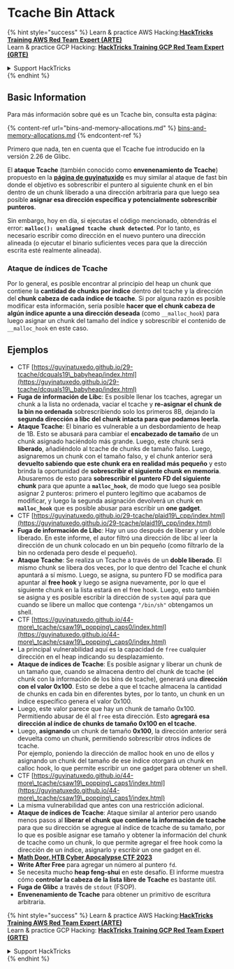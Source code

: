 # Tcache Bin Attack

{% hint style="success" %}
Learn & practice AWS Hacking:<img src="/.gitbook/assets/arte.png" alt="" data-size="line">[**HackTricks Training AWS Red Team Expert (ARTE)**](https://training.hacktricks.xyz/courses/arte)<img src="/.gitbook/assets/arte.png" alt="" data-size="line">\
Learn & practice GCP Hacking: <img src="/.gitbook/assets/grte.png" alt="" data-size="line">[**HackTricks Training GCP Red Team Expert (GRTE)**<img src="/.gitbook/assets/grte.png" alt="" data-size="line">](https://training.hacktricks.xyz/courses/grte)

<details>

<summary>Support HackTricks</summary>

* Check the [**subscription plans**](https://github.com/sponsors/carlospolop)!
* **Join the** 💬 [**Discord group**](https://discord.gg/hRep4RUj7f) or the [**telegram group**](https://t.me/peass) or **follow** us on **Twitter** 🐦 [**@hacktricks\_live**](https://twitter.com/hacktricks\_live)**.**
* **Share hacking tricks by submitting PRs to the** [**HackTricks**](https://github.com/carlospolop/hacktricks) and [**HackTricks Cloud**](https://github.com/carlospolop/hacktricks-cloud) github repos.

</details>
{% endhint %}

## Basic Information

Para más información sobre qué es un Tcache bin, consulta esta página:

{% content-ref url="bins-and-memory-allocations.md" %}
[bins-and-memory-allocations.md](bins-and-memory-allocations.md)
{% endcontent-ref %}

Primero que nada, ten en cuenta que el Tcache fue introducido en la versión 2.26 de Glibc.

El **ataque Tcache** (también conocido como **envenenamiento de Tcache**) propuesto en la [**página de guyinatuxido**](https://guyinatuxedo.github.io/29-tcache/tcache\_explanation/index.html) es muy similar al ataque de fast bin donde el objetivo es sobrescribir el puntero al siguiente chunk en el bin dentro de un chunk liberado a una dirección arbitraria para que luego sea posible **asignar esa dirección específica y potencialmente sobrescribir punteros**.

Sin embargo, hoy en día, si ejecutas el código mencionado, obtendrás el error: **`malloc(): unaligned tcache chunk detected`**. Por lo tanto, es necesario escribir como dirección en el nuevo puntero una dirección alineada (o ejecutar el binario suficientes veces para que la dirección escrita esté realmente alineada).

### Ataque de índices de Tcache

Por lo general, es posible encontrar al principio del heap un chunk que contiene la **cantidad de chunks por índice** dentro del tcache y la dirección del **chunk cabeza de cada índice de tcache**. Si por alguna razón es posible modificar esta información, sería posible **hacer que el chunk cabeza de algún índice apunte a una dirección deseada** (como `__malloc_hook`) para luego asignar un chunk del tamaño del índice y sobrescribir el contenido de `__malloc_hook` en este caso.

## Ejemplos

* CTF [https://guyinatuxedo.github.io/29-tcache/dcquals19\_babyheap/index.html](https://guyinatuxedo.github.io/29-tcache/dcquals19\_babyheap/index.html)
* **Fuga de información de Libc**: Es posible llenar los tcaches, agregar un chunk a la lista no ordenada, vaciar el tcache y **re-asignar el chunk de la bin no ordenada** sobrescribiendo solo los primeros 8B, dejando la **segunda dirección a libc del chunk intacta para que podamos leerla**.
* **Ataque Tcache**: El binario es vulnerable a un desbordamiento de heap de 1B. Esto se abusará para cambiar el **encabezado de tamaño** de un chunk asignado haciéndolo más grande. Luego, este chunk será **liberado**, añadiéndolo al tcache de chunks de tamaño falso. Luego, asignaremos un chunk con el tamaño falso, y el chunk anterior será **devuelto sabiendo que este chunk era en realidad más pequeño** y esto brinda la oportunidad de **sobrescribir el siguiente chunk en memoria**.\
Abusaremos de esto para **sobrescribir el puntero FD del siguiente chunk** para que apunte a **`malloc_hook`**, de modo que luego sea posible asignar 2 punteros: primero el puntero legítimo que acabamos de modificar, y luego la segunda asignación devolverá un chunk en **`malloc_hook`** que es posible abusar para escribir un **one gadget**.
* CTF [https://guyinatuxedo.github.io/29-tcache/plaid19\_cpp/index.html](https://guyinatuxedo.github.io/29-tcache/plaid19\_cpp/index.html)
* **Fuga de información de Libc**: Hay un uso después de liberar y un doble liberado. En este informe, el autor filtró una dirección de libc al leer la dirección de un chunk colocado en un bin pequeño (como filtrarlo de la bin no ordenada pero desde el pequeño).
* **Ataque Tcache**: Se realiza un Tcache a través de un **doble liberado**. El mismo chunk se libera dos veces, por lo que dentro del Tcache el chunk apuntará a sí mismo. Luego, se asigna, su puntero FD se modifica para apuntar al **free hook** y luego se asigna nuevamente, por lo que el siguiente chunk en la lista estará en el free hook. Luego, esto también se asigna y es posible escribir la dirección de `system` aquí para que cuando se libere un malloc que contenga `"/bin/sh"` obtengamos un shell.
* CTF [https://guyinatuxedo.github.io/44-more\_tcache/csaw19\_popping\_caps0/index.html](https://guyinatuxedo.github.io/44-more\_tcache/csaw19\_popping\_caps0/index.html)
* La principal vulnerabilidad aquí es la capacidad de `free` cualquier dirección en el heap indicando su desplazamiento.
* **Ataque de índices de Tcache**: Es posible asignar y liberar un chunk de un tamaño que, cuando se almacena dentro del chunk de tcache (el chunk con la información de los bins de tcache), generará una **dirección con el valor 0x100**. Esto se debe a que el tcache almacena la cantidad de chunks en cada bin en diferentes bytes, por lo tanto, un chunk en un índice específico genera el valor 0x100.
* Luego, este valor parece que hay un chunk de tamaño 0x100. Permitiendo abusar de él al `free` esta dirección. Esto **agregará esa dirección al índice de chunks de tamaño 0x100 en el tcache**.
* Luego, **asignando** un chunk de tamaño **0x100**, la dirección anterior será devuelta como un chunk, permitiendo sobrescribir otros índices de tcache.\
Por ejemplo, poniendo la dirección de malloc hook en uno de ellos y asignando un chunk del tamaño de ese índice otorgará un chunk en calloc hook, lo que permite escribir un one gadget para obtener un shell.
* CTF [https://guyinatuxedo.github.io/44-more\_tcache/csaw19\_popping\_caps1/index.html](https://guyinatuxedo.github.io/44-more\_tcache/csaw19\_popping\_caps1/index.html)
* La misma vulnerabilidad que antes con una restricción adicional.
* **Ataque de índices de Tcache**: Ataque similar al anterior pero usando menos pasos al **liberar el chunk que contiene la información de tcache** para que su dirección se agregue al índice de tcache de su tamaño, por lo que es posible asignar ese tamaño y obtener la información del chunk de tcache como un chunk, lo que permite agregar el free hook como la dirección de un índice, asignarlo y escribir un one gadget en él.
* [**Math Door. HTB Cyber Apocalypse CTF 2023**](https://7rocky.github.io/en/ctf/other/htb-cyber-apocalypse/math-door/)
* **Write After Free** para agregar un número al puntero `fd`.
* Se necesita mucho **heap feng-shui** en este desafío. El informe muestra cómo **controlar la cabeza de la lista libre de Tcache** es bastante útil.
* **Fuga de Glibc** a través de `stdout` (FSOP).
* **Envenenamiento de Tcache** para obtener un primitivo de escritura arbitraria.

{% hint style="success" %}
Learn & practice AWS Hacking:<img src="/.gitbook/assets/arte.png" alt="" data-size="line">[**HackTricks Training AWS Red Team Expert (ARTE)**](https://training.hacktricks.xyz/courses/arte)<img src="/.gitbook/assets/arte.png" alt="" data-size="line">\
Learn & practice GCP Hacking: <img src="/.gitbook/assets/grte.png" alt="" data-size="line">[**HackTricks Training GCP Red Team Expert (GRTE)**<img src="/.gitbook/assets/grte.png" alt="" data-size="line">](https://training.hacktricks.xyz/courses/grte)

<details>

<summary>Support HackTricks</summary>

* Check the [**subscription plans**](https://github.com/sponsors/carlospolop)!
* **Join the** 💬 [**Discord group**](https://discord.gg/hRep4RUj7f) or the [**telegram group**](https://t.me/peass) or **follow** us on **Twitter** 🐦 [**@hacktricks\_live**](https://twitter.com/hacktricks\_live)**.**
* **Share hacking tricks by submitting PRs to the** [**HackTricks**](https://github.com/carlospolop/hacktricks) and [**HackTricks Cloud**](https://github.com/carlospolop/hacktricks-cloud) github repos.

</details>
{% endhint %}

